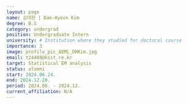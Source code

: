 ```yaml
---
layout: page
name: 김대현 | Dae-Hyeon Kim
degree: B.S
category: undergrad
position: Undergraduate Intern
university: # Institution where they studied for doctoral course
importance: 3
image: profile_pic_AEML_DHKim.jpg
email: t24488@kist.re.kr
target: Statistical EM analysis
status: alumni
start: 2024.06.24.
end: 2024.12.20.
period: 2024.06. - 2024.12.
current_affiliation: N/A
---
```

